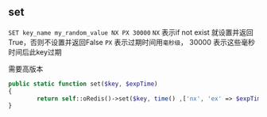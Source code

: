 ## set

`SET key_name my_random_value NX PX 30000`
`NX` 表示if not exist 就设置并返回True，否则不设置并返回False
`PX` 表示过期时间用`毫秒级`， 30000 表示这些毫秒时间后此key过期

需要高版本

```php
public static function set($key, $expTime)
{
        return self::oRedis()->set($key, time() ,['nx', 'ex' => $expTime]);
}


```







